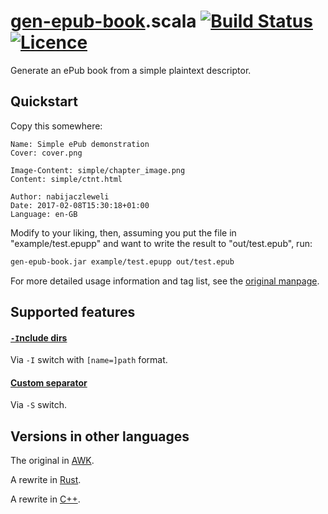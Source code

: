 # [gen-epub-book](https://nabijaczleweli.xyz/content/gen-epub-book).scala [![Build Status](https://travis-ci.org/nabijaczleweli/gen-epub-book.scala.svg?branch=master)](https://travis-ci.org/nabijaczleweli/gen-epub-book.scala) [![Licence](https://img.shields.io/badge/license-MIT-blue.svg?style=flat)](LICENSE)
Generate an ePub book from a simple plaintext descriptor.

## Quickstart

Copy this somewhere:

```
Name: Simple ePub demonstration
Cover: cover.png

Image-Content: simple/chapter_image.png
Content: simple/ctnt.html

Author: nabijaczleweli
Date: 2017-02-08T15:30:18+01:00
Language: en-GB
```

Modify to your liking, then, assuming you put the file in "example/test.epupp" and want to write the result to "out/test.epub", run:

```sh
gen-epub-book.jar example/test.epupp out/test.epub
```

For more detailed usage information and tag list, see the [original manpage](https://cdn.rawgit.com/nabijaczleweli/gen-epub-book/man/gen-epub-book.awk.1.html).

## Supported features

#### [`-I`nclude dirs](https://nabijaczleweli.xyz/content/gen-epub-book/programmer.html#features-include-dirs)

Via `-I` switch with `[name=]path` format.

#### [Custom separator](https://nabijaczleweli.xyz/content/gen-epub-book/programmer.html#features-custom-separator)

Via `-S` switch.

## Versions in other languages

The original in [AWK](https://github.com/nabijaczleweli/gen-epub-book).

A rewrite in [Rust](https://github.com/nabijaczleweli/gen-epub-book.rs).

A rewrite in [C++](https://github.com/nabijaczleweli/gen-epub-book.cpp).
